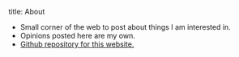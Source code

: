 title: About

- Small corner of the web to post about things I am interested in.
- Opinions posted here are my own.
- [Github repository for this website.](https://github.com/ostcrom/danielsteinke.com)
